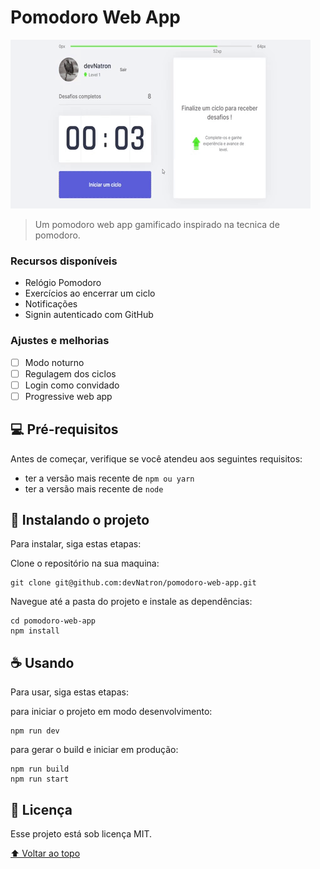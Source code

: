  # Pomodoro Web App

<!---Esses são exemplos. Veja https://shields.io para outras pessoas ou para personalizar este conjunto de escudos. Você pode querer incluir dependências, status do projeto e informações de licença aqui--->

<!--
![GitHub repo size](https://img.shields.io/github/repo-size/iuricode/README-template?style=for-the-badge)
![GitHub language count](https://img.shields.io/github/languages/count/iuricode/README-template?style=for-the-badge)
![GitHub forks](https://img.shields.io/github/forks/iuricode/README-template?style=for-the-badge)
![Bitbucket open issues](https://img.shields.io/bitbucket/issues/iuricode/README-template?style=for-the-badge)
![Bitbucket open pull requests](https://img.shields.io/bitbucket/pr-raw/iuricode/README-template?style=for-the-badge)
--->

![Demo](app.gif)
> Um pomodoro web app gamificado inspirado na tecnica de pomodoro.

### Recursos disponíveis

* Relógio Pomodoro
* Exercícios ao encerrar um ciclo
* Notificações
* Signin autenticado com GitHub

### Ajustes e melhorias

- [ ] Modo noturno
- [ ] Regulagem dos ciclos
- [ ] Login como convidado
- [ ] Progressive web app

## 💻 Pré-requisitos

Antes de começar, verifique se você atendeu aos seguintes requisitos:
* ter a versão mais recente de `npm ou yarn`
* ter a versão mais recente de `node`

## 🚀 Instalando o projeto

Para instalar, siga estas etapas:

Clone o repositório na sua maquina:
```
git clone git@github.com:devNatron/pomodoro-web-app.git
```
Navegue até a pasta do projeto e instale as dependências:
```
cd pomodoro-web-app
npm install
```

## ☕ Usando

Para usar, siga estas etapas:

para iniciar o projeto em modo desenvolvimento:
```
npm run dev
```
para gerar o build e iniciar em produção:
```
npm run build
npm run start
```

## 📝 Licença

Esse projeto está sob licença MIT.

[⬆ Voltar ao topo](#pomodoro-web-app)<br>
